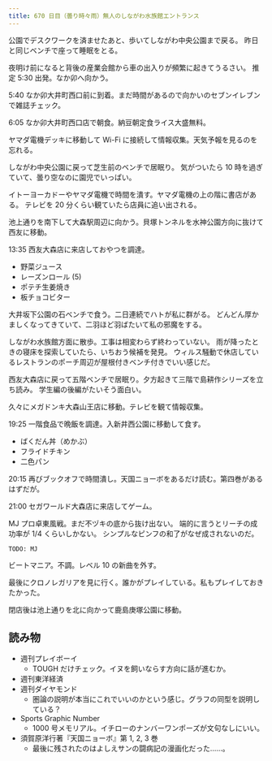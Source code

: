 ```yaml
---
title: 670 日目（曇り時々雨）無人のしながわ水族館エントランス
---
```


公園でデスクワークを済ませたあと、歩いてしながわ中央公園まで戻る。
昨日と同じベンチで座って睡眠をとる。

夜明け前になると背後の産業会館から車の出入りが頻繁に起きてうるさい。
推定 5:30 出発。なか卯へ向かう。

5:40 なか卯大井町西口前に到着。まだ時間があるので向かいのセブンイレブンで雑誌チェック。

6:05 なか卯大井町西口店で朝食。納豆朝定食ライス大盛無料。

ヤマダ電機デッキに移動して Wi-Fi に接続して情報収集。天気予報を見るのを忘れる。

しながわ中央公園に戻って芝生前のベンチで居眠り。
気がついたら 10 時を過ぎていて、曇り空なのに園児でいっぱい。

イトーヨーカドーやヤマダ電機で時間を潰す。ヤマダ電機の上の階に書店がある。
テレビを 20 分くらい観ていたら店員に追い出される。

池上通りを南下して大森駅周辺に向かう。貝塚トンネルを水神公園方向に抜けて西友に移動。

13:35 西友大森店に来店しておやつを調達。

* 野菜ジュース
* レーズンロール (5)
* ポテチ生姜焼き
* 板チョコビター

大井坂下公園の石ベンチで食う。二日連続でハトが私に群がる。
どんどん厚かましくなってきていて、二羽ほど羽ばたいて私の邪魔をする。

しながわ水族館方面に散歩。工事は相変わらず終わっていない。
雨が降ったときの寝床を探索していたら、いちおう候補を発見。
ウィルス騒動で休店しているレストランのポーチ周辺が屋根付きベンチ付きでいい感じだ。

西友大森店に戻って五階ベンチで居眠り。夕方起きて三階で島耕作シリーズを立ち読み。
学生編の後編がたいそう面白い。

久々にメガドンキ大森山王店に移動。テレビを観て情報収集。

19:25 一階食品で晩飯を調達。入新井西公園に移動して食す。

* ばくだん丼（めかぶ）
* フライドチキン
* 二色パン

20:15 再びブックオフで時間潰し。天国ニョーボをあるだけ読む。第四巻があるはずだが。

21:00 セガワールド大森店に来店してゲーム。

MJ プロ卓東風戦。まだ不ヅキの底から抜け出ない。
端的に言うとリーチの成功率が 1/4 くらいしかない。
シンプルなピンフの和了がなぜ成されないのだ。

```text
TODO: MJ
```

ビートマニア。不調。レベル 10 の新曲を外す。

最後にクロノレガリアを見に行く。誰かがプレイしている。私もプレイしておきたかった。

閉店後は池上通りを北に向かって鹿島庚塚公園に移動。

## 読み物

* 週刊プレイボーイ
  * TOUGH だけチェック。イヌを飼いならす方向に話が進むか。
* 週刊東洋経済
* 週刊ダイヤモンド
  * 圏論の説明が本当にこれでいいのかという感じ。グラフの同型を説明している？
* Sports Graphic Number
  * 1000 号メモリアル。イチローのナンバーワンポーズが文句なしにいい。
* 須賀原洋行著『天国ニョーボ』第 1, 2, 3 巻
  * 最後に残されたのはよしえサンの闘病記の漫画化だった……。
